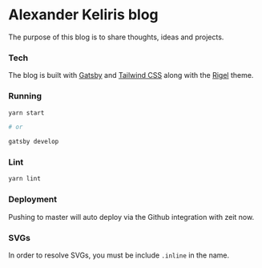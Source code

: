 # Alexander Keliris blog

The purpose of this blog is to share thoughts, ideas and projects.

### Tech

The blog is built with [Gatsby](https://www.gatsbyjs.org/) and [Tailwind CSS](https://tailwindcss.com/) along with the [Rigel](https://rigel.netlify.com/) theme.

### Running

```sh
yarn start

# or

gatsby develop
```

### Lint

```sh
yarn lint
```

### Deployment

Pushing to master will auto deploy via the Github integration with zeit now.

### SVGs

In order to resolve SVGs, you must be include `.inline` in the name.
